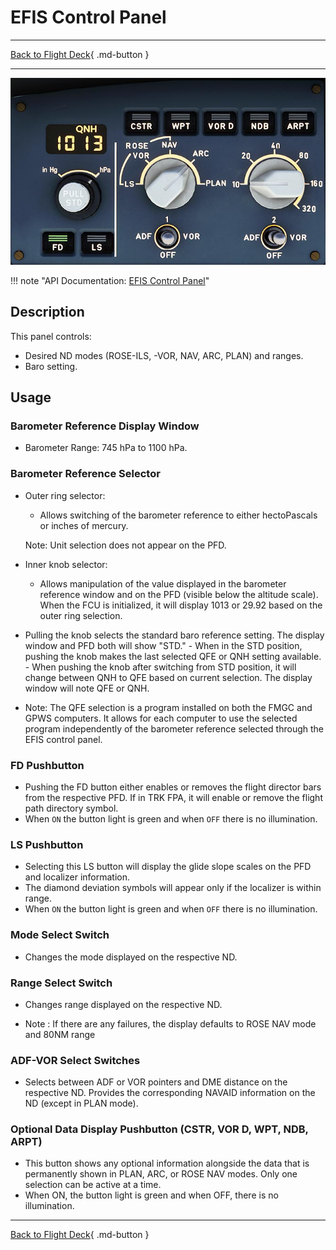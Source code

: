# EFIS Control Panel

---

[Back to Flight Deck](../index.md){ .md-button }

---

![EFIS Control](../../../assets/a32nx-briefing/glareshield/EFIS-Control.jpg "EFIS Control")

!!! note "API Documentation: [EFIS Control Panel](../../../../../aircraft/a32nx/a32nx-api/a32nx-flightdeck-api.md#efis-control-panel)"

## Description

This panel controls:

- Desired ND modes (ROSE-ILS, -VOR, NAV, ARC, PLAN) and ranges.
- Baro setting.

## Usage

### Barometer Reference Display Window

- Barometer Range: 745 hPa to 1100 hPa.

### Barometer Reference Selector

- Outer ring selector:
    - Allows switching of the barometer reference to either hectoPascals or inches of mercury.

    Note: Unit selection does not appear on the PFD.

- Inner knob selector:
    - Allows manipulation of the value displayed in the barometer reference window and on the PFD (visible below the altitude scale). When the FCU is initialized, it will display 1013 or 29.92 based on the outer ring selection.

- Pulling the knob selects the standard baro reference setting. The display window and PFD both will show "STD."
      - When in the STD position, pushing the knob makes the last selected QFE or QNH setting available.
      - When pushing the knob after switching from STD position, it will change between QNH to QFE based on current selection. The display window will note QFE or QNH.

- Note: The QFE selection is a program installed on both the FMGC and GPWS computers. It allows for each computer to use the selected program independently of the barometer reference selected through the EFIS control panel.

###  FD Pushbutton

- Pushing the FD button either enables or removes the flight director bars from the respective PFD. If in TRK FPA, it will enable or remove the flight path directory symbol.
- When `ON` the button light is green and when `OFF` there is no illumination.

###  LS Pushbutton

- Selecting this LS button will display the glide slope scales on the PFD and localizer information.
- The diamond deviation symbols will appear only if the localizer is within range.
- When `ON` the button light is green and when `OFF` there is no illumination.

### Mode Select Switch

- Changes the mode displayed on the respective ND.

### Range Select Switch

- Changes range displayed on the respective ND.

- Note : If there are any failures, the display defaults to ROSE NAV mode and 80NM range

### ADF-VOR Select Switches

- Selects between ADF or VOR pointers and DME distance on the respective ND. Provides the corresponding NAVAID information on the ND (except in PLAN mode).

### Optional Data Display Pushbutton (CSTR, VOR D, WPT, NDB, ARPT)

- This button shows any optional information alongside the data that is permanently shown in PLAN, ARC, or ROSE NAV modes. Only one selection can be active at a time.
- When ON, the button light is green and when OFF, there is no illumination.

---

[Back to Flight Deck](../index.md){ .md-button }

